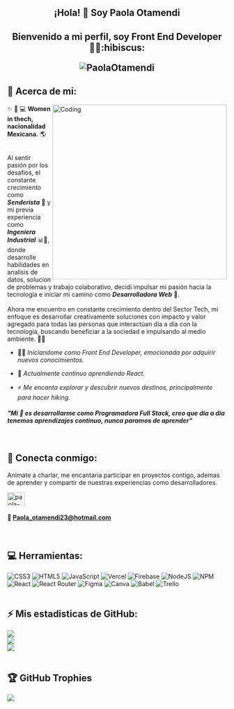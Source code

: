 <h2 align="center"> ¡Hola! 👋 Soy Paola Otamendi </h2>
<h2 align="center"> Bienvenido a mi perfil, soy Front End Developer 👩‍💻:hibiscus:
<p align="center"> <img src="https://komarev.com/ghpvc/?username=PaolaOtamendi&label=Profile%20views&color=0e75b6&style=flat" alt="PaolaOtamendi" /> </p>
</h2> 

## 💫 Acerca de mi:
<img align="right" alt="Coding" width="400" src="https://user-images.githubusercontent.com/74038190/221352975-94759904-aa4c-4032-a8ab-b546efb9c478.gif">
✨ 👩 💻 <strong>Women in thech, nacionalidad Mexicana.</strong> 🌎<br><br>

Al sentir pasión por los desafios, el constante crecimiento como <strong>*Senderista*</strong> 💚 y mi previa experiencia como <strong>*Ingeniera Industrial*</strong> 📊🔧, donde desarrolle habilidades en analisis de datos, solucion de problemas y trabajo colaborativo, decidi impulsar mi pasión hacia la tecnologia e iniciar mi camino como <strong>*Desarrolladora Web*</strong> :star2:.<br><br>Ahora me encuentro en constante crecimiento dentro del Sector Tech, mi enfoque es desarrollar creativamente soluciones con impacto y valor agregado para todas las personas que interactúan día a día con la tecnología, buscando beneficiar a la sociedad e impulsando al medio ambiente. 🌿🌲

- 👩‍💻 *Iniciandome como Front End Developer, emocionada por adquirir nuevos conocimientos.*

- :seedling: *Actualmente continuo aprendiendo React.*

- :zap: *Me encanta explorar y descubrir nuevos destinos, principalmente para hacer hiking.*

#### *"Mi :dart: es desarrollarme como Programadora Full Stack, creo que día a día tenemos aprendizajes continuo, nunca paramos de aprender"*
<br>

## :rocket: Conecta conmigo:
Animate a charlar, me encantaria participar en proyectos contigo, ademas de aprender y compartir de nuestras experiencias como desarrolladores.
<p align="left">
<a href="https://www.linkedin.com/in/paola-otamendi-frontenddeveloper/" target="blank"><img align="center" src="https://raw.githubusercontent.com/rahuldkjain/github-profile-readme-generator/master/src/images/icons/Social/linked-in-alt.svg" alt="paola-otamendi-frontenddeveloper" height="30" width="40" /></a>
</p>

#### :email: Paola_otamendi23@hotmail.com
<br>

## 💻 Herramientas:
![CSS3](https://img.shields.io/badge/css3-%231572B6.svg?style=for-the-badge&logo=css3&logoColor=white) ![HTML5](https://img.shields.io/badge/html5-%23E34F26.svg?style=for-the-badge&logo=html5&logoColor=white) ![JavaScript](https://img.shields.io/badge/javascript-%23323330.svg?style=for-the-badge&logo=javascript&logoColor=%23F7DF1E) ![Vercel](https://img.shields.io/badge/vercel-%23000000.svg?style=for-the-badge&logo=vercel&logoColor=white) ![Firebase](https://img.shields.io/badge/firebase-%23039BE5.svg?style=for-the-badge&logo=firebase) ![NodeJS](https://img.shields.io/badge/node.js-6DA55F?style=for-the-badge&logo=node.js&logoColor=white) ![NPM](https://img.shields.io/badge/NPM-%23000000.svg?style=for-the-badge&logo=npm&logoColor=white) ![React](https://img.shields.io/badge/react-%2320232a.svg?style=for-the-badge&logo=react&logoColor=%2361DAFB) ![React Router](https://img.shields.io/badge/React_Router-CA4245?style=for-the-badge&logo=react-router&logoColor=white) 	![Figma](https://img.shields.io/badge/figma-%23F24E1E.svg?style=for-the-badge&logo=figma&logoColor=white) ![Canva](https://img.shields.io/badge/Canva-%2300C4CC.svg?style=for-the-badge&logo=Canva&logoColor=white) ![Babel](https://img.shields.io/badge/Babel-F9DC3e?style=for-the-badge&logo=babel&logoColor=black) ![Trello](https://img.shields.io/badge/Trello-%23026AA7.svg?style=for-the-badge&logo=Trello&logoColor=white)
<br><br>
## :zap: Mis estadisticas de GitHub:
![](https://github-readme-stats.vercel.app/api?username=paolaotamendi&theme=merko&hide_border=false&include_all_commits=true&count_private=true)<br/>
![](https://github-readme-streak-stats.herokuapp.com/?user=paolaotamendi&theme=merko&hide_border=false)<br/>
![](https://github-readme-stats.vercel.app/api/top-langs/?username=paolaotamendi&theme=merko&hide_border=false&include_all_commits=true&count_private=true&layout=compact)
<br><br>
## 🏆 GitHub Trophies
![](https://github-profile-trophy.vercel.app/?username=paolaotamendi&theme=discord&no-frame=false&no-bg=true&margin-w=4)


<!-- Proudly created with GPRM ( https://gprm.itsvg.in ) -->
